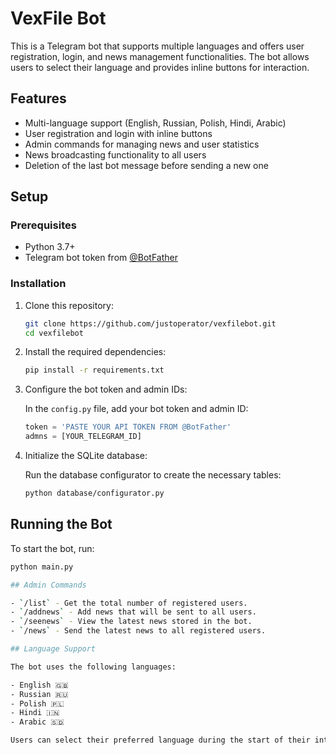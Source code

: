 # VexFile Bot

This is a Telegram bot that supports multiple languages and offers user registration, login, and news management functionalities. The bot allows users to select their language and provides inline buttons for interaction.

## Features

- Multi-language support (English, Russian, Polish, Hindi, Arabic)
- User registration and login with inline buttons
- Admin commands for managing news and user statistics
- News broadcasting functionality to all users
- Deletion of the last bot message before sending a new one

## Setup

### Prerequisites

- Python 3.7+
- Telegram bot token from [@BotFather](https://t.me/BotFather)

### Installation

1. Clone this repository:

   ```bash
   git clone https://github.com/justoperator/vexfilebot.git
   cd vexfilebot

2. Install the required dependencies:

   ```bash
   pip install -r requirements.txt

3. Configure the bot token and admin IDs:

   In the `config.py` file, add your bot token and admin ID:

   ```python
   token = 'PASTE YOUR API TOKEN FROM @BotFather'
   admns = [YOUR_TELEGRAM_ID]

4. Initialize the SQLite database:

   Run the database configurator to create the necessary tables:

   ```bash
   python database/configurator.py

## Running the Bot

To start the bot, run:

```bash
python main.py

## Admin Commands

- `/list` - Get the total number of registered users.
- `/addnews` - Add news that will be sent to all users.
- `/seenews` - View the latest news stored in the bot.
- `/news` - Send the latest news to all registered users.

## Language Support

The bot uses the following languages:

- English 🇬🇧
- Russian 🇷🇺
- Polish 🇵🇱
- Hindi 🇮🇳
- Arabic 🇸🇩

Users can select their preferred language during the start of their interaction with the bot.
